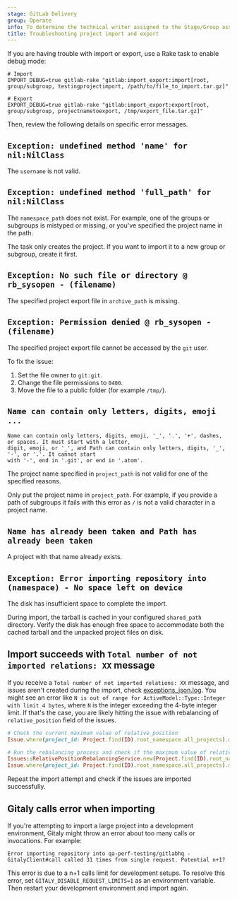 ```yaml
---
stage: GitLab Delivery
group: Operate
info: To determine the technical writer assigned to the Stage/Group associated with this page, see https://handbook.gitlab.com/handbook/product/ux/technical-writing/#assignments
title: Troubleshooting project import and export
---
```


If you are having trouble with import or export, use a Rake task to enable debug mode:

```shell
# Import
IMPORT_DEBUG=true gitlab-rake "gitlab:import_export:import[root, group/subgroup, testingprojectimport, /path/to/file_to_import.tar.gz]"

# Export
EXPORT_DEBUG=true gitlab-rake "gitlab:import_export:export[root, group/subgroup, projectnametoexport, /tmp/export_file.tar.gz]"
```

Then, review the following details on specific error messages.

## `Exception: undefined method 'name' for nil:NilClass`

The `username` is not valid.

## `Exception: undefined method 'full_path' for nil:NilClass`

The `namespace_path` does not exist.
For example, one of the groups or subgroups is mistyped or missing,
or you've specified the project name in the path.

The task only creates the project.
If you want to import it to a new group or subgroup, create it first.

## `Exception: No such file or directory @ rb_sysopen - (filename)`

The specified project export file in `archive_path` is missing.

## `Exception: Permission denied @ rb_sysopen - (filename)`

The specified project export file cannot be accessed by the `git` user.

To fix the issue:

1. Set the file owner to `git:git`.
1. Change the file permissions to `0400`.
1. Move the file to a public folder (for example `/tmp/`).

## `Name can contain only letters, digits, emoji ...`

```plaintext
Name can contain only letters, digits, emoji, '_', '.', '+', dashes, or spaces. It must start with a letter,
digit, emoji, or '_', and Path can contain only letters, digits, '_', '-', or '.'. It cannot start
with '-', end in '.git', or end in '.atom'.
```

The project name specified in `project_path` is not valid for one of the specified reasons.

Only put the project name in `project_path`. For example, if you provide a path of subgroups
it fails with this error as `/` is not a valid character in a project name.

## `Name has already been taken and Path has already been taken`

A project with that name already exists.

## `Exception: Error importing repository into (namespace) - No space left on device`

The disk has insufficient space to complete the import.

During import, the tarball is cached in your configured `shared_path` directory. Verify the
disk has enough free space to accommodate both the cached tarball and the unpacked
project files on disk.

## Import succeeds with `Total number of not imported relations: XX` message

If you receive a `Total number of not imported relations: XX` message, and issues
aren't created during the import, check [exceptions_json.log](../logs/_index.md#exceptions_jsonlog).
You might see an error like `N is out of range for ActiveModel::Type::Integer with limit 4 bytes`,
where `N` is the integer exceeding the 4-byte integer limit. If that's the case, you
are likely hitting the issue with rebalancing of `relative_position` field of the issues.

```ruby
# Check the current maximum value of relative_position
Issue.where(project_id: Project.find(ID).root_namespace.all_projects).maximum(:relative_position)

# Run the rebalancing process and check if the maximum value of relative_position has changed
Issues::RelativePositionRebalancingService.new(Project.find(ID).root_namespace.all_projects).execute
Issue.where(project_id: Project.find(ID).root_namespace.all_projects).maximum(:relative_position)
```

Repeat the import attempt and check if the issues are imported successfully.

## Gitaly calls error when importing

If you're attempting to import a large project into a development environment, Gitaly might throw an error about too many calls or invocations. For example:

```plaintext
Error importing repository into qa-perf-testing/gitlabhq - GitalyClient#call called 31 times from single request. Potential n+1?
```

This error is due to a n+1 calls limit for development setups. To resolve this error, set `GITALY_DISABLE_REQUEST_LIMITS=1` as an environment variable. Then restart your development environment and import again.
